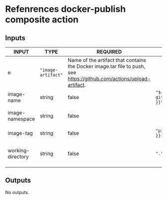 # Refenrences docker-publish composite action

## Inputs

<!-- AUTO-DOC-INPUT:START - Do not remove or modify this section -->

| INPUT               | TYPE   | REQUIRED | DEFAULT                                                | DESCRIPTION                                                                                                           |
| ------------------- | ------ | -------- | ------------------------------------------------------ | --------------------------------------------------------------------------------------------------------------------- |
e    | `"image-artifact"`                                     | Name of the artifact that contains the Docker image.tar file to push, see https://github.com/actions/upload-artifact. |
| image-name          | string | false    | `"${{ github.event.repository.name }}"`                | Name of Docker image.                                                                                                 |
| image-namespace     | string | false    |                                                        | Namespace of Docker image.                                                                                            |
| image-tag           | string | false    | `"pipeline-${{ github.run_id }}-git-${GITHUB_SHA::8}"` | Tag of Docker image.                                                                                                  |
| working-directory   | string | false    | `"."`                                                  | Working directory for your Docker artifacts.                                                                          |

<!-- AUTO-DOC-INPUT:END -->

## Outputs

<!-- AUTO-DOC-OUTPUT:START - Do not remove or modify this section -->

No outputs.

<!-- AUTO-DOC-OUTPUT:END -->
